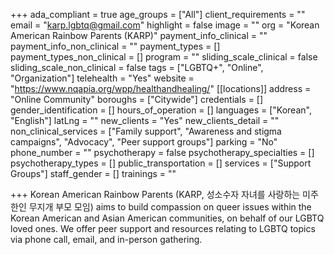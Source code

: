 +++
ada_compliant = true
age_groups = ["All"]
client_requirements = ""
email = "karp.lgbtq@gmail.com"
highlight = false
image = ""
org = "Korean American Rainbow Parents (KARP)"
payment_info_clinical = ""
payment_info_non_clinical = ""
payment_types = []
payment_types_non_clinical = []
program = ""
sliding_scale_clinical = false
sliding_scale_non_clinical = false
tags = ["LGBTQ+", "Online", "Organization"]
telehealth = "Yes"
website = "https://www.nqapia.org/wpp/healthandhealing/"
[[locations]]
address = "Online Community"
boroughs = ["Citywide"]
credentials = []
gender_identification = []
hours_of_operation = []
languages = ["Korean", "English"]
latLng = ""
new_clients = "Yes"
new_clients_detail = ""
non_clinical_services = ["Family support", "Awareness and stigma campaigns", "Advocacy", "Peer support groups"]
parking = "No"
phone_number = ""
psychotherapy = false
psychotherapy_specialties = []
psychotherapy_types = []
public_transportation = []
services = ["Support Groups"]
staff_gender = []
trainings = ""

+++
Korean American Rainbow Parents (KARP, 성소수자 자녀를 사랑하는 미주 한인 무지개 부모 모임) aims to build compassion on queer issues within the Korean American and Asian American communities, on behalf of our LGBTQ loved ones. We offer peer support and resources relating to LGBTQ topics via phone call, email, and in-person gathering.
